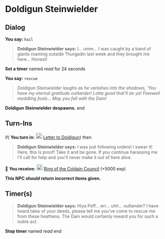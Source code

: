# Doldigun Steinwielder
## Dialog

**You say:** `hail`



>**Doldigun Steinwielder says:** I... umm... I was caught by a band of giants roaming outside Thurgadin last week and they brought me here... Honest!


**Set a timer** named *read* for 24 seconds

**You say:** `rescue`



>*Doldigun Steinwielder laughs as he vanishes into the shadows, 'You have my eternal gratitude outlander! Lotta good that'll do ya! Farewell meddling fools... May you fall with the Dain!*


**Doldigun Steinwielder despawns.**
end

## Turn-Ins





if( **You turn in:** <img style="background:url(/static/icons/blank_slot.gif);width:20px;height:20px;" src="/static/icons/item_866.png" alt="" /> <a
                                href="/item/18172" data-url="18172" class="tooltip-link link">Letter to Doldigun</a>) then


>**Doldigun Steinwielder says:** I was just following orders! I swear it! Here, this is proof! Take it and be gone. If you continue harassing me I'll call for help and you'll never make it out of here alive.


 &#127873; **You receive:**  <img style="background:url(/static/icons/blank_slot.gif);width:20px;height:20px;" src="/static/icons/item_872.png" alt="" /> <a
                                href="/item/1464" data-url="1464" class="tooltip-link link">Ring of the Coldain Council</a> (+5000 exp)

 

**This NPC *should* return incorrect items given.**

## Timer(s)

>**Doldigun Steinwielder says:** Hiya Peff... err... uhh... outlander? I have heard tales of your deeds, please tell me you've come to rescue me from these heathens. The Dain would certainly reward you for such a noble act.

**Stop timer** named *read*
end